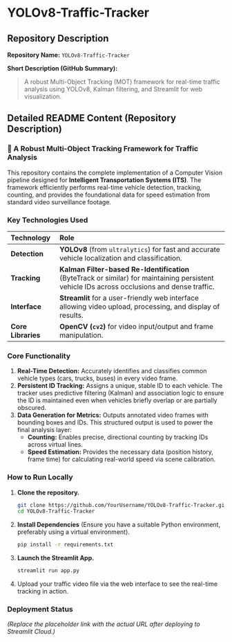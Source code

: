 # YOLOv8-Traffic-Tracker


## Repository Description

**Repository Name:** `YOLOv8-Traffic-Tracker`

**Short Description (GitHub Summary):**

> A robust Multi-Object Tracking (MOT) framework for real-time traffic analysis using YOLOv8, Kalman filtering, and Streamlit for web visualization.


## Detailed README Content (Repository Description)

### 🚥 A Robust Multi-Object Tracking Framework for Traffic Analysis

This repository contains the complete implementation of a Computer Vision pipeline designed for **Intelligent Transportation Systems (ITS)**. The framework efficiently performs real-time vehicle detection, tracking, counting, and provides the foundational data for speed estimation from standard video surveillance footage.

### Key Technologies Used

| Technology | Role |
| :--- | :--- |
| **Detection** | **YOLOv8** (from `ultralytics`) for fast and accurate vehicle localization and classification. |
| **Tracking** | **Kalman Filter-based Re-Identification** (ByteTrack or similar) for maintaining persistent vehicle IDs across occlusions and dense traffic. |
| **Interface** | **Streamlit** for a user-friendly web interface allowing video upload, processing, and display of results. |
| **Core Libraries** | **OpenCV (`cv2`)** for video input/output and frame manipulation. |

### Core Functionality

1.  **Real-Time Detection:** Accurately identifies and classifies common vehicle types (cars, trucks, buses) in every video frame.
2.  **Persistent ID Tracking:** Assigns a unique, stable ID to each vehicle. The tracker uses predictive filtering (Kalman) and association logic to ensure the ID is maintained even when vehicles briefly overlap or are partially obscured.
3.  **Data Generation for Metrics:** Outputs annotated video frames with bounding boxes and IDs. This structured output is used to power the final analysis layer:
      * **Counting:** Enables precise, directional counting by tracking IDs across virtual lines.
      * **Speed Estimation:** Provides the necessary data (position history, frame time) for calculating real-world speed via scene calibration.

### How to Run Locally

1.  **Clone the repository.**
    ```bash
    git clone https://github.com/YourUsername/YOLOv8-Traffic-Tracker.git
    cd YOLOv8-Traffic-Tracker
    ```
2.  **Install Dependencies** (Ensure you have a suitable Python environment, preferably using a virtual environment).
    ```bash
    pip install -r requirements.txt
    ```
3.  **Launch the Streamlit App.**
    ```bash
    streamlit run app.py
    ```
4.  Upload your traffic video file via the web interface to see the real-time tracking in action.

### Deployment Status

[](https://www.google.com/search?q=Your-Streamlit-Cloud-Link-Goes-Here)
*(Replace the placeholder link with the actual URL after deploying to Streamlit Cloud.)*
